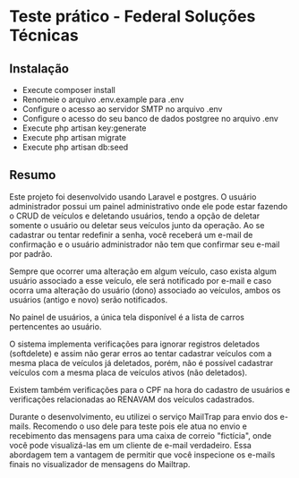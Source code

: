 # Teste prático - Federal Soluções Técnicas

## Instalação 
* Execute composer install
* Renomeie o arquivo .env.example para .env
* Configure o acesso ao servidor SMTP no arquivo .env
* Configure o acesso do seu banco de dados postgree no arquivo .env
* Execute php artisan key:generate
* Execute php artisan migrate
* Execute php artisan db:seed


## Resumo

Este projeto foi desenvolvido usando Laravel e postgres.
O usuário administrador possui um painel administrativo onde ele pode estar fazendo o CRUD de veículos e deletando usuários, tendo a opção de deletar somente o usuário ou deletar seus veículos junto da operação.
Ao se cadastrar ou tentar redefinir a senha, você receberá um e-mail de confirmação e o usuário administrador não tem que confirmar seu e-mail por padrão.

Sempre que ocorrer uma alteração em algum veículo, caso exista algum usuário associado a esse veículo, ele será notificado por e-mail e caso ocorra uma alteração do usuário (dono) associado ao veículos, ambos os usuários (antigo e novo) serão notificados.

No painel de usuários, a única tela disponível é a lista de carros pertencentes ao usuário.

O sistema implementa verificações para ignorar registros deletados (softdelete) e assim não gerar erros ao tentar cadastrar veículos com a mesma placa de veículos já deletados, porém, não é possível cadastrar veículos com a mesma placa de veículos ativos (não deletados).

Existem também verificações para o CPF na hora do cadastro de usuários e verificações relacionadas ao RENAVAM dos veículos cadastrados.

Durante o desenvolvimento, eu utilizei o serviço MailTrap para envio dos e-mails.
Recomendo o uso dele para teste pois ele atua no envio e recebimento das mensagens para uma caixa de correio "fictícia", onde você pode visualizá-las em um cliente de e-mail verdadeiro. Essa abordagem tem a vantagem de permitir que você inspecione os e-mails finais no visualizador de mensagens do Mailtrap.
